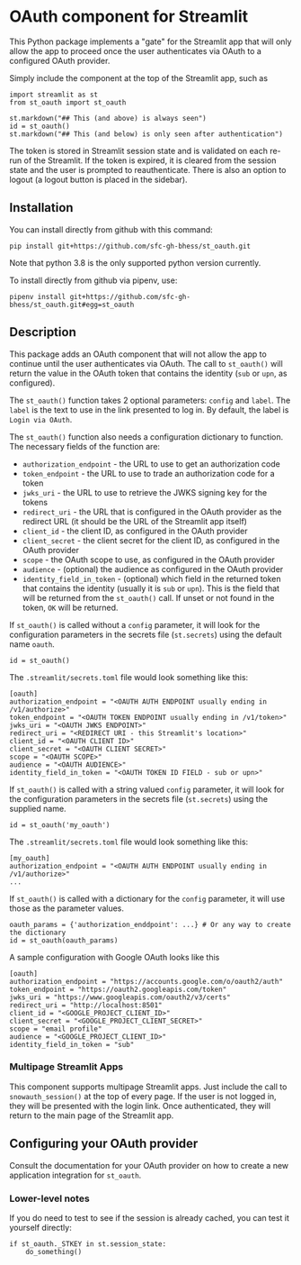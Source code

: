 # OAuth component for Streamlit

This Python package implements a "gate" for the Streamlit app
that will only allow the app to proceed once the user authenticates
via OAuth to a configured OAuth provider.

Simply include the component at the top of the Streamlit app, such as
```
import streamlit as st
from st_oauth import st_oauth

st.markdown("## This (and above) is always seen")
id = st_oauth()
st.markdown("## This (and below) is only seen after authentication")
```

The token is stored in Streamlit session state and is validated
on each re-run of the Streamlit. If the token is expired, it is cleared
from the session state and the user is prompted to reauthenticate. There
is also an option to logout (a logout button is placed in the sidebar).

## Installation 

You can install directly from github with this command:
```
pip install git+https://github.com/sfc-gh-bhess/st_oauth.git
```
Note that python 3.8 is the only supported python version currently.

To install directly from github via pipenv, use:
```
pipenv install git+https://github.com/sfc-gh-bhess/st_oauth.git#egg=st_oauth
```

## Description

This package adds an OAuth component that will not allow the app to 
continue until the user authenticates via OAuth. The call to `st_oauth()`
will return the value in the OAuth token that contains the identity
(`sub` or `upn`, as configured).

The `st_oauth()` function takes 2 optional parameters: `config` and `label`.
The `label` is the text to use in the link presented to log in. By default, 
the label is `Login via OAuth`.

The `st_oauth()` function also needs a configuration dictionary to function.
The necessary fields of the function are:
* `authorization_endpoint` - the URL to use to get an authorization code
* `token_endpoint` - the URL to use to trade an authorization code for a token
* `jwks_uri` - the URL to use to retrieve the JWKS signing key for the tokens
* `redirect_uri` - the URL that is configured in the OAuth provider as the redirect URL (it should be the URL of the Streamlit app itself)
* `client_id` - the client ID, as configured in the OAuth provider
* `client_secret` - the client secret for the client ID, as configured in the OAuth provider
* `scope` - the OAuth scope to use, as configured in the OAuth provider
* `audience` - (optional) the audience as configured in the OAuth provider
* `identity_field_in_token` -  (optional) which field in the returned token that contains the identity (usually it is `sub` or `upn`). This is the field that will be returned from the `st_oauth()` call. If unset or not found in the token, `OK` will be returned.

If `st_oauth()` is called without a `config` parameter, it will look for the 
configuration parameters in the secrets file (`st.secrets`) using the default
name `oauth`.
```
id = st_oauth()
```

The `.streamlit/secrets.toml` file would look something like this:
```
[oauth]
authorization_endpoint = "<OAUTH AUTH ENDPOINT usually ending in /v1/authorize>"
token_endpoint = "<OAUTH TOKEN ENDPOINT usually ending in /v1/token>"
jwks_uri = "<OAUTH JWKS ENDPOINT>"
redirect_uri = "<REDIRECT URI - this Streamlit's location>"
client_id = "<OAUTH CLIENT ID>"
client_secret = "<OAUTH CLIENT SECRET>"
scope = "<OAUTH SCOPE>"
audience = "<OAUTH AUDIENCE>"
identity_field_in_token = "<OAUTH TOKEN ID FIELD - sub or upn>"
```

If `st_oauth()` is called with a string valued `config` parameter, it will look for the
configuration parameters in the secrets file (`st.secrets`) using the supplied name.
```
id = st_oauth('my_oauth')
```

The `.streamlit/secrets.toml` file would look something like this:
```
[my_oauth]
authorization_endpoint = "<OAUTH AUTH ENDPOINT usually ending in /v1/authorize>"
...
```

If `st_oauth()` is called with a dictionary for the `config` parameter,
it will use those as the parameter values.
```
oauth_params = {'authorization_enddpoint': ...} # Or any way to create the dictionary
id = st_oauth(oauth_params)
```

A sample configuration with Google OAuth looks like this

```
[oauth]
authorization_endpoint = "https://accounts.google.com/o/oauth2/auth"
token_endpoint = "https://oauth2.googleapis.com/token"
jwks_uri = "https://www.googleapis.com/oauth2/v3/certs"
redirect_uri = "http://localhost:8501"
client_id = "<GOOGLE_PROJECT_CLIENT_ID>"
client_secret = "<GOOGLE_PROJECT_CLIENT_SECRET>"
scope = "email profile"
audience = "<GOOGLE_PROJECT_CLIENT_ID>"
identity_field_in_token = "sub"
```

### Multipage Streamlit Apps
This component supports multipage Streamlit apps. Just include
the call to `snowauth_session()` at the top of every page. If 
the user is not logged in, they will be presented with the login
link. Once authenticated, they will return to the main page of the
Streamlit app.

## Configuring your OAuth provider
Consult the documentation for your OAuth provider on how to create a new
application integration for `st_oauth`.

### Lower-level notes
If you do need to test to see if the session is already cached,
you can test it yourself directly:
```
if st_oauth._STKEY in st.session_state:
    do_something()
```


